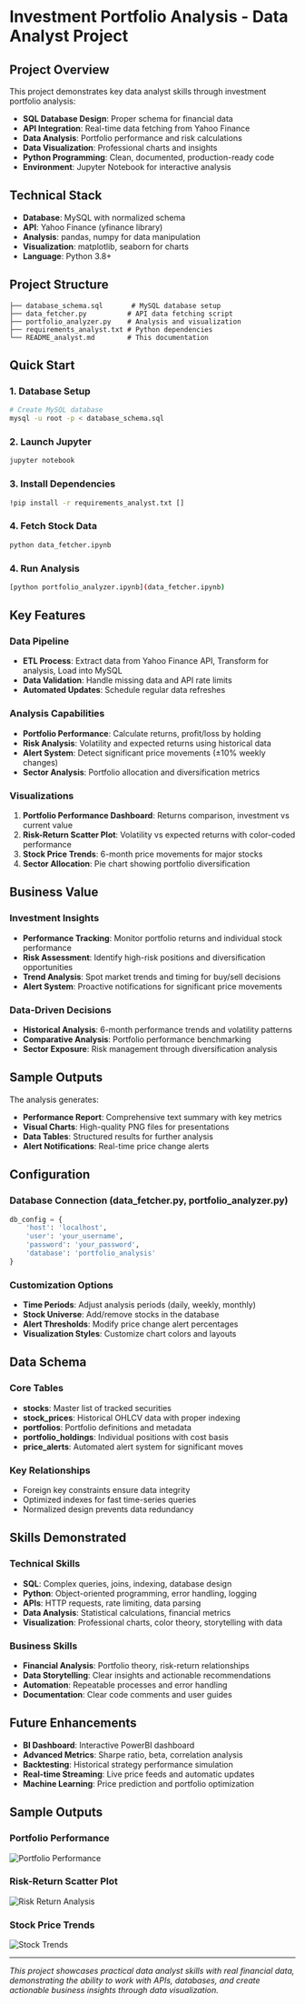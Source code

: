 # Investment Portfolio Analysis - Data Analyst Project

## Project Overview

This project demonstrates key data analyst skills through investment portfolio analysis:

- **SQL Database Design**: Proper schema for financial data
- **API Integration**: Real-time data fetching from Yahoo Finance
- **Data Analysis**: Portfolio performance and risk calculations
- **Data Visualization**: Professional charts and insights
- **Python Programming**: Clean, documented, production-ready code
- **Environment**: Jupyter Notebook for interactive analysis

## Technical Stack

- **Database**: MySQL with normalized schema
- **API**: Yahoo Finance (yfinance library)
- **Analysis**: pandas, numpy for data manipulation
- **Visualization**: matplotlib, seaborn for charts
- **Language**: Python 3.8+

## Project Structure

```
├── database_schema.sql       # MySQL database setup
├── data_fetcher.py          # API data fetching script
├── portfolio_analyzer.py    # Analysis and visualization
├── requirements_analyst.txt # Python dependencies
└── README_analyst.md        # This documentation
```

## Quick Start

### 1. Database Setup
```bash
# Create MySQL database
mysql -u root -p < database_schema.sql
```

### 2. Launch Jupyter
```bash
jupyter notebook
```

### 3. Install Dependencies
```bash
!pip install -r requirements_analyst.txt []
```

### 4. Fetch Stock Data
```bash
python data_fetcher.ipynb
```

### 4. Run Analysis
```bash
[python portfolio_analyzer.ipynb](data_fetcher.ipynb)
```

## Key Features

### Data Pipeline
- **ETL Process**: Extract data from Yahoo Finance API, Transform for analysis, Load into MySQL
- **Data Validation**: Handle missing data and API rate limits
- **Automated Updates**: Schedule regular data refreshes

### Analysis Capabilities
- **Portfolio Performance**: Calculate returns, profit/loss by holding
- **Risk Analysis**: Volatility and expected returns using historical data
- **Alert System**: Detect significant price movements (±10% weekly changes)
- **Sector Analysis**: Portfolio allocation and diversification metrics

### Visualizations
1. **Portfolio Performance Dashboard**: Returns comparison, investment vs current value
2. **Risk-Return Scatter Plot**: Volatility vs expected returns with color-coded performance
3. **Stock Price Trends**: 6-month price movements for major stocks
4. **Sector Allocation**: Pie chart showing portfolio diversification

## Business Value

### Investment Insights
- **Performance Tracking**: Monitor portfolio returns and individual stock performance
- **Risk Assessment**: Identify high-risk positions and diversification opportunities  
- **Trend Analysis**: Spot market trends and timing for buy/sell decisions
- **Alert System**: Proactive notifications for significant price movements

### Data-Driven Decisions
- **Historical Analysis**: 6-month performance trends and volatility patterns
- **Comparative Analysis**: Portfolio performance benchmarking
- **Sector Exposure**: Risk management through diversification analysis

## Sample Outputs

The analysis generates:
- **Performance Report**: Comprehensive text summary with key metrics
- **Visual Charts**: High-quality PNG files for presentations
- **Data Tables**: Structured results for further analysis
- **Alert Notifications**: Real-time price change alerts

## Configuration

### Database Connection (data_fetcher.py, portfolio_analyzer.py)
```python
db_config = {
    'host': 'localhost',
    'user': 'your_username',
    'password': 'your_password',
    'database': 'portfolio_analysis'
}
```

### Customization Options
- **Time Periods**: Adjust analysis periods (daily, weekly, monthly)
- **Stock Universe**: Add/remove stocks in the database
- **Alert Thresholds**: Modify price change alert percentages
- **Visualization Styles**: Customize chart colors and layouts

## Data Schema

### Core Tables
- **stocks**: Master list of tracked securities
- **stock_prices**: Historical OHLCV data with proper indexing
- **portfolios**: Portfolio definitions and metadata
- **portfolio_holdings**: Individual positions with cost basis
- **price_alerts**: Automated alert system for significant moves

### Key Relationships
- Foreign key constraints ensure data integrity
- Optimized indexes for fast time-series queries
- Normalized design prevents data redundancy

## Skills Demonstrated

### Technical Skills
- **SQL**: Complex queries, joins, indexing, database design
- **Python**: Object-oriented programming, error handling, logging
- **APIs**: HTTP requests, rate limiting, data parsing
- **Data Analysis**: Statistical calculations, financial metrics
- **Visualization**: Professional charts, color theory, storytelling with data

### Business Skills
- **Financial Analysis**: Portfolio theory, risk-return relationships
- **Data Storytelling**: Clear insights and actionable recommendations
- **Automation**: Repeatable processes and error handling
- **Documentation**: Clear code comments and user guides

## Future Enhancements

- **BI Dashboard**: Interactive PowerBI dashboard
- **Advanced Metrics**: Sharpe ratio, beta, correlation analysis
- **Backtesting**: Historical strategy performance simulation
- **Real-time Streaming**: Live price feeds and automatic updates
- **Machine Learning**: Price prediction and portfolio optimization

## Sample Outputs

### Portfolio Performance
![Portfolio Performance](portfolio_performance.png)

### Risk-Return Scatter Plot
![Risk Return Analysis](risk_return_analysis.png)

### Stock Price Trends
![Stock Trends](stock_trends.png)

---

*This project showcases practical data analyst skills with real financial data, demonstrating the ability to work with APIs, databases, and create actionable business insights through data visualization.*
